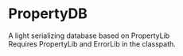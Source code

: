 # PropertyDB
A light serializing database based on PropertyLib<br/>
Requires PropertyLib and ErrorLib in the classpath.
